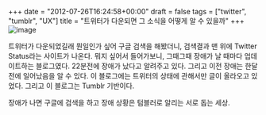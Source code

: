 +++
date = "2012-07-26T16:24:58+00:00"
draft = false
tags = ["twitter", "tumblr", "UX"]
title = "트위터가 다운되면 그 소식을 어떻게 알 수 있을까"
+++
![image](/tumblr_img/2012-07-26--twitter/8a109d9a4ef68352333e5716e48951375c9f4a4df1bd8f9a33d57c77f7b53612.png)



트위터가 다운되었길래 뭔일인가 싶어 구글 검색을 해봤더니, 검색결과 맨 위에 Twitter Status라는 사이트가 나온다. 뭐지 싶어서 들어가보니, 그때그때 장애가 날 때마다 업데이트하는 블로그였다. 22분전에 장애가 났다고 알려주고 있다. 그리고 이전 장애는 한달 전에 일어났음을 알 수 있다. 이 블로그에는 트위터의 상태에 관해서만 글이 올라오고 있었다. 그리고 이 블로그는 Tumblr 기반이다.

장애가 나면 구글에 검색을 하고 장애 상황은 텀블러로 알리는 서로 돕는 세상.
